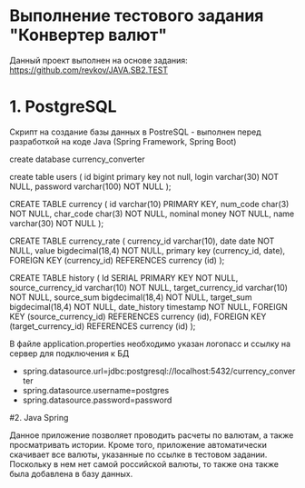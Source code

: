 # Выполнение тестового задания "Конвертер валют"

Данный проект выполнен на основе задания: https://github.com/revkov/JAVA.SB2.TEST



# 1. PostgreSQL 
Скрипт на создание базы данных в PostreSQL - выполнен перед разработкой на коде Java (Spring Framework, Spring Boot)

create database currency_converter

create table users (
    id             bigint primary key not null,
    login         varchar(30) NOT NULL,
    password     varchar(100) NOT NULL
);

CREATE TABLE currency (
    id         varchar(10)  PRIMARY KEY,
    num_code   char(3) NOT NULL,
    char_code  char(3) NOT NULL,
    nominal    money NOT NULL,
    name       varchar(30) NOT NULL
);
 
CREATE TABLE currency_rate (
    currency_id varchar(10),
    date        date NOT NULL,
    value       bigdecimal(18,4) NOT NULL,
    primary key (currency_id, date),
    FOREIGN KEY (currency_id) REFERENCES currency (id)
);
 
CREATE TABLE history (
    Id SERIAL PRIMARY KEY NOT NULL, 
    source_currency_id  varchar(10) NOT NULL,
    target_currency_id  varchar(10) NOT NULL,
    source_sum          bigdecimal(18,4) NOT NULL,
    target_sum          bigdecimal(18,4) NOT NULL,
    date_history        timestamp NOT NULL,
    FOREIGN KEY (source_currency_id) REFERENCES currency (id),
    FOREIGN KEY (target_currency_id) REFERENCES currency (id)
);

В файле application.properties необходимо указан логопасс и ссылку на сервер для подключения к БД

- spring.datasource.url=jdbc:postgresql://localhost:5432/currency_converter
- spring.datasource.username=postgres
- spring.datasource.password=password


#2. Java Spring

Данное приложение позволяет проводить расчеты по валютам, а также просматривать истории. Кроме того, приложение 
автоматически скачивает все валюты, указанные по ссылке в тестовом задании. Поскольку в нем нет самой российской валюты,
то также она также была добавлена в базу данных. 



